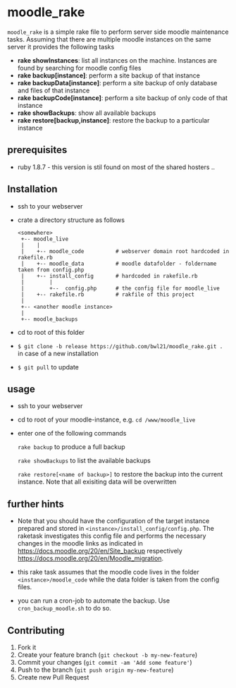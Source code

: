 # moodle_rake

`moodle_rake` is a simple rake file to perform server side moodle
maintenance tasks. Assuming that there are multiple moodle instances on
the same server it provides the following tasks

-   **rake showInstances**: list all instances on the machine. Instances
    are found by searching for moodle config files
-   **rake backup[instance]**: perform a site backup of that instance
-   **rake backupData[instance]**: perform a site backup of only
    database and files of that instance
-   **rake backupCode[instance]**: perform a site backup of only code of
    that instance
-   **rake showBackups**: show all available backups
-   **rake restore[backup,instance]**: restore the backup to a
    particular instance

## prerequisites

-   ruby 1.8.7 - this version is stil found on most of the shared
    hosters ..

## Installation

-   ssh to your webserver
-   crate a directory structure as follows

        <somewhere>
         +-- moodle_live
         |    |
         |    +-- moodle_code          # webserver domain root hardcoded in rakefile.rb
         |    +-- moodle_data          # moodle datafolder - foldername taken from config.php
         |    +-- install_config       # hardcoded in rakefile.rb
         |        |
         |        +--  config.php      # the config file for moodle_live             
         |    +-- rakefile.rb          # rakfile of this project
         |
         +-- <another moodle instance>
         |
         +-- moodle_backups

-   cd to root of this folder
-   `$ git clone -b release https://github.com/bwl21/moodle_rake.git .`
    in case of a new installation
-   `$ git pull` to update

## usage

-   ssh to your webserver
-   cd to root of your moodle-instance, e.g. `cd /www/moodle_live`
-   enter one of the following commands

    `rake backup` to produce a full backup

    `rake showBackups` to list the available backups

    `rake restore[<name of backup>]` to restore the backup into the
    current instance. Note that all exisiting data will be overwritten

## further hints

-   Note that you should have the configuration of the target instance
    prepared and stored in `<instance>/install_config/config.php`. The
    raketask investigates this config file and performs the necessary
    changes in the moodle links as indicated in
    <https://docs.moodle.org/20/en/Site_backup> respectively
    <https://docs.moodle.org/20/en/Moodle_migration>.

-   this rake task assumes that the moodle code lives in the folder
    `<instance>/moodle_code` while the data folder is taken from the
    config files.

-   you can run a cron-job to automate the backup. Use
    `cron_backup_moodle.sh` to do so.
    
## Contributing

1.  Fork it
2.  Create your feature branch (`git checkout -b my-new-feature`)
3.  Commit your changes (`git commit -am 'Add some feature'`)
4.  Push to the branch (`git push origin my-new-feature`)
5.  Create new Pull Request
